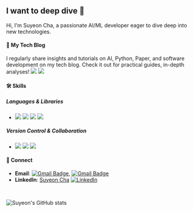 I want to deep dive 🤿
--- 

Hi, I'm Suyeon Cha, a passionate AI/ML developer eager to dive deep into new technologies.

#### 📝 My Tech Blog
I regularly share insights and tutorials on AI, Python, Paper, and software development on my tech blog. Check it out for practical guides, in-depth analyses!
<a href="https://velog.io/@cha-suyeon" target="_blank"><img src="https://img.shields.io/badge/Velog-20c997?style=flat-square&logo=Vimeo&logoColor=white"/></a>
<a href="https://chasuyeon.tistory.com/" target="_blank"><img src="https://img.shields.io/badge/tistory-000000?style=flat-square&logo=Tistory&logoColor=white"/></a>

#### 🛠 Skills

##### Languages & Libraries
- <img src="https://img.shields.io/badge/PyTorch-EE4C2C?style=flat-square&logo=PyTorch&logoColor=white"/> <img src="https://img.shields.io/badge/TensorFlow-FF6F00?style=flat-square&logo=TensorFlow&logoColor=white"/> <img src="https://img.shields.io/badge/Keras-D00000?style=flat-square&logo=Keras&logoColor=white"/> <img src="https://img.shields.io/badge/OpenCV-5C3EE8?style=flat-square&logo=OpenCV&logoColor=white"/>

##### Version Control & Collaboration
- <img src="https://img.shields.io/badge/Git-F05032?style=flat-square&logo=Git&logoColor=white"/> <img src="https://img.shields.io/badge/GitHub-181717?style=flat-square&logo=GitHub&logoColor=white"/> <img src="https://img.shields.io/badge/Slack-4A154B?style=flat-square&logo=Slack&logoColor=white"/>

#### 💌 Connect
- **Email**: [![Gmail Badge](https://img.shields.io/badge/Gmail-d14836?style=flat-square&logo=Gmail&logoColor=white&link=mailto:suyeon.chaa@gmail.com)](mailto:suyeon.chaa@gmail.com), [![Gmail Badge](https://img.shields.io/badge/Mail-000000?style=flat-square&logo=Gmail&logoColor=white&link=mailto:suyeon.cha@vilab.cau.ac.kr)](mailto:suyeon.cha@vilab.cau.ac.kr)
- **LinkedIn**: [Suyeon Cha](https://www.linkedin.com/in/suyeon-cha-758372211/)
[![LinkedIn](https://img.shields.io/badge/LinkedIn-blue?logo=linkedin&logoColor=white)](https://www.linkedin.com/in/suyeon-cha-758372211/)


</br>

![Suyeon's GitHub stats](https://github-readme-stats.vercel.app/api?username=cha-suyeon)


